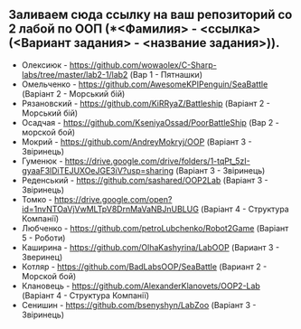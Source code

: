 ## Заливаем сюда ссылку на ваш репозиторий со 2 лабой по ООП (*<Фамилия> - <ссылка>(<Вариант задания> - <название задания>)).
* Олексиюк - https://github.com/wowaolex/C-Sharp-labs/tree/master/lab2-1/lab2 (Вар 1 - Пятнашки)
* Омельченко - https://github.com/AwesomeKPIPenguin/SeaBattle (Варіант 2 - Морський бій)
* Рязановский - https://github.com/KiRRyaZ/Battleship (Варіант 2 - Морський бій)
* Осадчая - https://github.com/KseniyaOssad/PoorBattleShip (Вар 2 - морской бой)
* Мокрий - https://github.com/AndreyMokryj/OOP (Варіант 3 - Звіринець)
* Гуменюк - https://drive.google.com/drive/folders/1-tqPt_5zI-gyaaF3lDiTEJUXOeJGE3iV?usp=sharing (Варіант 3 - Звіринець)
* Реденський - https://github.com/sashared/OOP2Lab (Варіант 3 - Звіринець)
* Томко - https://drive.google.com/open?id=1nvNTOaVjVwMLTpV8DrnMaVaNBJnUBLUG (Варіант 4 - Структура Компанії)
* Любченко - https://github.com/petroLubchenko/Robot2Game (Варіант 5 - Роботи)
* Каширина - https://github.com/OlhaKashyrina/LabOOP (Вариант 3 - Зверинец)
* Котляр - https://github.com/BadLabsOOP/SeaBattle (Вариант 2 - Морской бой)
* Клановець - https://github.com/AlexanderKlanovets/OOP2-Lab (Варіант 4 - Структура Компанії)
* Сенишин - https://github.com/bsenyshyn/LabZoo (Варіант 3 - Звіринець)
